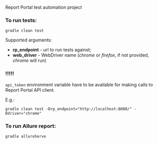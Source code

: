 Report Portal test automation project

### To run tests:

`gradle clean test`

Supported arguments:

* **rp_endpoint** - url to run tests against;
* **web_driver** - WebDriver name (_chrome_ or _firefox_, if not provided, _chrome_ will run) 

### !!!!!

`api_token` environment variable have to be available for making calls to Report Portal API client.

E.g.:

```shell
gradle clean test -Drp_endpoint="http://localhost:8080/" -Ddriver="chrome"
```

### To run Allure report:

```shell
gradle allureServe
```
